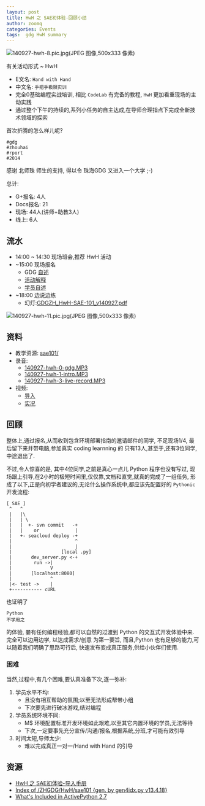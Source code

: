 ```yaml
---
layout: post
title: HwH 之 SAE初体验-回顾小结
author: zoomq
categories: Events
tags:  gdg HwH summary
---
```



![140927-hwh-8.pic.jpg(JPEG 图像,500x333 像素)](http://zoomq.qiniudn.com/ZQCollection/foto/140927-hwh-8.pic.jpg?imageMogr2/crop/!900x600a70a100|imageView2/2/w/500|watermark/2/text/Wm9vbS5RdWlldA==/fill/V2hpdGU=/fontsize/400/dissolve/85)

有关活动形式 ~ HwH

- E文名: `Hand with Hand`
- 中文名: `手把手极限实训`
- 完全0基础编程实战培训, 相比 `CodeLab` 有完备的教程, `HwH` 更加看重现场的主动实践
- 通过整个下午的持续的,系列小任务的自主达成,在导师合理指点下完成全新技术领域的探索

首次折腾的怎么样儿呢?

    #gdg 
    #zhouhai
    #rport
    #2014

<!--more-->

感谢 北师珠 师生的支持, 得以令 珠海GDG 又进入一个大学 ;-)


总计:

- G+报名: 4人
- Docs报名: 21
- 现场: 44人(讲师+助教3人)
- 线上: 6人


## 流水

- 14:00 ~ 14:30 现场班会,推荐 HwH 活动
- ~15:00 现场报名
    + GDG [自述](http://zoomq.qiniudn.com/ZHGDG/2014/140927-hwh-sae/140927-hwh-0-gdg.MP3)
    + [活动解释](http://zoomq.qiniudn.com/ZHGDG/2014/140927-hwh-sae/140927-hwh-1-intro.MP3)
    + [学员自述](http://zoomq.qiniudn.com/ZHGDG/2014/140927-hwh-sae/140927-hwh-2-intro-self.MP3)
- ~18:00 边说边练
    + 幻灯:[GDGZH_HwH-SAE-101_v140927.pdf](http://zoomq.qiniudn.com/ZHGDG/HwH/sae101/GDGZH_HwH-SAE-101_v140927.pdf)

![140927-hwh-11.pic.jpg(JPEG 图像,500x333 像素)](http://zoomq.qiniudn.com/ZQCollection/foto/140927-hwh-11.pic.jpg?imageMogr2/crop/!900x600a150a200|imageView2/2/w/500|watermark/2/text/Wm9vbS5RdWlldA==/fill/V2hpdGU=/fontsize/400/dissolve/85)


## 资料

- 教学资源: [sae101/](http://zoomq.qiniudn.com/ZHGDG/HwH/sae101)
- 录音:
    + [140927-hwh-0-gdg.MP3](http://zoomq.qiniudn.com/ZHGDG/2014/140927-hwh-sae/140927-hwh-0-gdg.MP3)
    + [140927-hwh-1-intro.MP3](http://zoomq.qiniudn.com/ZHGDG/2014/140927-hwh-sae/140927-hwh-1-intro.MP3)
    + [140927-hwh-3-live-record.MP3](http://zoomq.qiniudn.com/ZHGDG/2014/140927-hwh-sae/140927-hwh-3-live-record.MP3)
- 视频:
    - [导入](https://www.youtube.com/watch?v=f0twLKylinA)
    - [实况](https://www.youtube.com/watch?v=rzi5A8IRadk)

## 回顾

整体上,通过报名,从而收到包含环境部署指南的邀请邮件的同学,
不足现场1/4, 最后留下来并带电脑,参加真实 coding learnning 的
只有13人,甚至于,还有3位同学,中途退出了.

不过,令人惊喜的是, 其中4位同学,之前是真心一点儿 Python 程序也没有写过,
现场跟上引导,在2小时的极短时间里,仅仅靠,文档和直觉,就真的完成了一组任务,
形成了以下,正是向初学者建议的,无论什么操作系统中,都应该先配置好的 `Pythonic`
开发流程:

    [ SAE ]
     ^   ^
     |   |\
     |   | \
     |   |  +- svn commit   -+
     |   |    or             |
     |   +- seacloud deploy -+
     |                       ^
     |                       |
     |                  [local .py]
     |       dev_server.py <-+
     |        run ->|
     |              V
     |       [localhost:8080]
     |              ^
     |<- test ->    |        
     +----------- cURL        


也证明了
    
    Python
    不学用之

的体验, 嘦有任何编程经验,都可以自然的过渡到 Python 的交互式开发体验中来.
完全可以边用边学, 以达成需求/创意 为第一要旨,
而且,Python 也有足够的能力,可以随着我们明确了思路可行后,
快速发布变成真正服务,供给小伙伴们使用.

### 困难

当然,过程中,有几个困难,要认真准备下次,逐一弥补:

1. 学员水平不均:
    - 且没有相互帮助的氛围;以至无法形成帮带小组
    - 下次要先进行破冰游戏,结对编程
2. 学员系统环境不同:
    - M$ 环境配置标准开发环境如此艰难,以至其它内置环境的学员,无法等待
    - 下次,一定要事先充分宣传/沟通/报名,根据系统,分班,才可能有效引导
3. 时间太短,导师太少:
    - 难以完成真正一对一/Hand with Hand 的引导  


## 资源

- [HwH 之 SAE初体验-导入手册](http://blog.zhgdg.org/2014-09/hwh-sae-pre-guider/)
- [Index of /ZHGDG/HwH/sae101 {gen. by gen4idx.py v13.4.18}](http://res.zoomquiet.io/ZHGDG/HwH/sae101/index.html)
- [What's Included in ActivePython 2.7](http://docs.activestate.com/activepython/2.7/whatsincluded.html)

